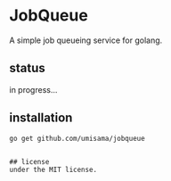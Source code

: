 # JobQueue
A simple job queueing service for golang.

## status
in progress...

## installation

```
go get github.com/umisama/jobqueue
```
```

## license
under the MIT license.
